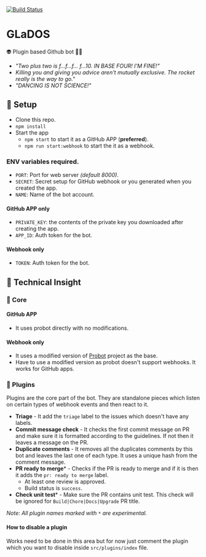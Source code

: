 [![Build Status](https://travis-ci.org/gyandeeps/glados.svg?branch=master)](https://travis-ci.org/gyandeeps/glados)

GLaDOS
========

:alien: Plugin based Github bot :guardsman:

* _"Two plus two is f…f…f… f…10. IN BASE FOUR! I'M FINE!"_
* _Killing you and giving you advice aren't mutually exclusive. The rocket really is the way to go."_
* _"DANCING IS NOT SCIENCE!"_

## :wrench: Setup

* Clone this repo.
* `npm install`
* Start the app
    * `npm start` to start it as a GitHub APP (**preferred**).
    * `npm run start:webhook` to start the it as a webhook.

### ENV variables required.

* `PORT`: Port for web server _(default 8000)_.
* `SECRET`: Secret setup for GitHub webhook or you generated when you created the app.
* `NAME`: Name of the bot account.

#### GitHub APP only

* `PRIVATE_KEY`: the contents of the private key you downloaded after creating the app.
* `APP_ID`: Auth token for the bot.

#### Webhook only

* `TOKEN`: Auth token for the bot.

## :sunrise_over_mountains: Technical Insight

### :game_die: Core

#### GitHub APP

* It uses probot directly with no modifications.

#### Webhook only

* It uses a modified version of [Probot](https://github.com/probot/probot) project as the base.
* Have to use a modified version as probot doesn't support webhooks. It works for GitHub apps.

### :electric_plug: Plugins

Plugins are the core part of the bot. They are standalone pieces which listen on certain types of webhook events and then react to it.

* **Triage** - It add the `triage` label to the issues which doesn't have any labels.
* **Commit message check** - It checks the first commit message on PR and make sure it is formatted according to the guidelines. If not then it leaves a message on the PR.
* **Duplicate comments** - It removes all the duplicates comments by this bot and leaves the last one of each type. It uses a unique hash from the comment message.
* **PR ready to merge*** - Checks if the PR is ready to merge and if it is then it adds the `pr: ready to merge` label.
    * At least one review is approved.
    * Build status is `success`.
* **Check unit test*** - Make sure the PR contains unit test. This check will be ignored for `Build|Chore|Docs|Upgrade` PR title.

_Note: All plugin names marked with `*` are experimental._

#### How to disable a plugin

Works need to be done in this area but for now just comment the plugin which you want to disable inside `src/plugins/index` file.
